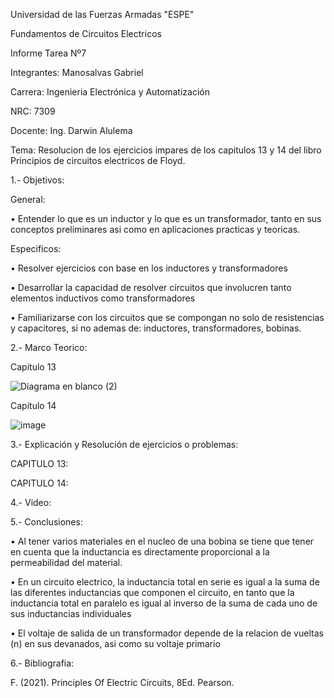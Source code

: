 Universidad de las Fuerzas Armadas "ESPE"

Fundamentos de Circuitos Electricos

Informe Tarea Nº7

Integrantes: Manosalvas Gabriel

Carrera: Ingenieria  Electrónica y Automatización

NRC: 7309

Docente: Ing. Darwin Alulema

Tema: Resolucion de los ejercicios impares de los capitulos 13 y 14 del libro Principios de circuitos electricos de Floyd.

1.- Objetivos:

General:

• Entender lo que es un inductor y lo que es un transformador, tanto en sus conceptos preliminares asi como en aplicaciones practicas y teoricas. 

Especificos:

• Resolver ejercicios con base en los inductores y transformadores

• Desarrollar la capacidad de resolver circuitos que involucren tanto elementos inductivos como transformadores

• Familiarizarse con los circuitos que se compongan no solo de resistencias y capacitores, si no ademas de: inductores, transformadores, bobinas.


2.- Marco Teorico:

Capitulo 13

![Diagrama en blanco (2)](https://user-images.githubusercontent.com/94026628/152911282-afab06ed-2660-4389-a87b-09209c384c71.png)

Capitulo 14

![image](https://user-images.githubusercontent.com/94025287/152810696-a9df0773-3a7b-400f-8097-ea012883bba0.png)

3.- Explicación y Resolución de ejercicios o problemas:

CAPITULO 13:


CAPITULO 14:



4.- Video:


5.- Conclusiones:

• Al tener varios materiales en el nucleo de una bobina se tiene que tener en cuenta que la inductancia es directamente proporcional a la permeabilidad del material.

• En un circuito electrico, la inductancia total en serie es igual a la suma de las diferentes inductancias que componen el circuito, en tanto que la inductancia total en paralelo es igual al inverso de la suma de cada uno de sus inductancias individuales 

• El voltaje de salida de un transformador depende de la relacion de vueltas (n) en sus devanados, asi como su voltaje primario


6.- Bibliografia:

F. (2021). Principles Of Electric Circuits, 8Ed. Pearson.
